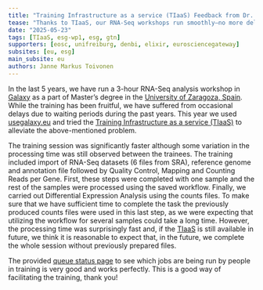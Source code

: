 ```yaml
---
title: "Training Infrastructure as a service (TIaaS) Feedback from Dr. Janne M. Toivonen"
tease: "Thanks to TIaaS, our RNA-Seq workshops run smoothly—no more delays, just effective hands-on learning."
date: "2025-05-23"
tags: [TIaaS, esg-wp1, esg, gtn]
supporters: [eosc, unifreiburg, denbi, elixir, eurosciencegateway]
subsites: [eu, esg]
main_subsite: eu
authors: Janne Markus Toivonen
---
```

In the last 5 years, we have run a 3-hour RNA-Seq analysis workshop in [Galaxy](https://usegalaxy.eu/) as a part of Master’s degree in the [University of Zaragoza, Spain](https://en.iisaragon.es/grupos-de-investigacion/neurociencia-salud-mental-y-organos-de-los-sentidos/giis052-lagenbio-teragen-y-regeneragen/). While the training has been fruitful, we have suffered from occasional delays due to waiting periods during the past years. This year we used [usegalaxy.eu](https://usegalaxy.eu/) and tried the [Training Infrastructure as a service (TIaaS)](https://usegalaxy.eu/tiaas/) to alleviate the above-mentioned problem.

The training session was significantly faster although some variation in the processing time was still observed between the trainees. The training included import of RNA-Seq datasets (6 files from SRA), reference genome and annotation file followed by Quality Control, Mapping and Counting Reads per Gene. First, these steps were completed with one sample and the rest of the samples were processed using the saved workflow. Finally, we carried out Differential Expression Analysis using the counts files. To make sure that we have sufficient time to complete the task the previously produced counts files were used in this last step, as we were expecting that utilizing the workflow for several samples could take a long time. However, the processing time was surprisingly fast and, if the [TIaaS](https://usegalaxy.eu/tiaas/) is still available in future, we think it is reasonable to expect that, in the future, we complete the whole session without previously prepared files.

The provided [queue status page](https://usegalaxy.eu/tiaas/dashboard-example/) to see which jobs are being run by people in training is very good and works perfectly. This is a good way of facilitating the training, thank you!